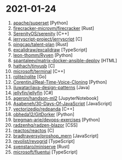 # 2021-01-24

1. [apache/superset](https://github.com/apache/superset "Apache Superset is a Data Visualization and Data Exploration Platform") [Python]
2. [firecracker-microvm/firecracker](https://github.com/firecracker-microvm/firecracker "Secure and fast microVMs for serverless computing.") [Rust]
3. [SerenityOS/serenity](https://github.com/SerenityOS/serenity "The Serenity Operating System 🐞") [C++]
4. [jerryscript-project/jerryscript](https://github.com/jerryscript-project/jerryscript "Ultra-lightweight JavaScript engine for the Internet of Things.") [C]
5. [pingcap/talent-plan](https://github.com/pingcap/talent-plan "open source training courses about distributed database and distributed systemes") [Rust]
6. [excalidraw/excalidraw](https://github.com/excalidraw/excalidraw "Virtual whiteboard for sketching hand-drawn like diagrams") [TypeScript]
7. [leon-thomm/Ryven](https://github.com/leon-thomm/Ryven "Flow-based visual scripting for Python") [Python]
8. [spantaleev/matrix-docker-ansible-deploy](https://github.com/spantaleev/matrix-docker-ansible-deploy "Matrix (An open network for secure, decentralized communication) server setup using Ansible and Docker") [HTML]
9. [hathach/tinyusb](https://github.com/hathach/tinyusb "An open source cross-platform USB stack for embedded system") [C]
10. [microsoft/terminal](https://github.com/microsoft/terminal "The new Windows Terminal and the original Windows console host, all in the same place!") [C++]
11. [rqlite/rqlite](https://github.com/rqlite/rqlite "The lightweight, distributed relational database built on SQLite.") [Go]
12. [CorentinJ/Real-Time-Voice-Cloning](https://github.com/CorentinJ/Real-Time-Voice-Cloning "Clone a voice in 5 seconds to generate arbitrary speech in real-time") [Python]
13. [iluwatar/java-design-patterns](https://github.com/iluwatar/java-design-patterns "Design patterns implemented in Java") [Java]
14. [jellyfin/jellyfin](https://github.com/jellyfin/jellyfin "The Free Software Media System") [C#]
15. [ageron/handson-ml2](https://github.com/ageron/handson-ml2 "A series of Jupyter notebooks that walk you through the fundamentals of Machine Learning and Deep Learning in Python using Scikit-Learn, Keras and TensorFlow 2.") [JupyterNotebook]
16. [Asabeneh/30-Days-Of-JavaScript](https://github.com/Asabeneh/30-Days-Of-JavaScript "30 days of JavaScript programming challenge is a step by step guide to learn JavaScript programming language in 30 days. This challenge may take up to 100 days, please just follow your own pace.") [JavaScript]
17. [vectorizedio/redpanda](https://github.com/vectorizedio/redpanda "Redpanda is the real-time engine for modern apps.") [C++]
18. [obheda12/GitDorker](https://github.com/obheda12/GitDorker "A Python program to scrape secrets from GitHub through usage of a large repository of dorks.") [Python]
19. [bregman-arie/devops-exercises](https://github.com/bregman-arie/devops-exercises "Linux, Jenkins, AWS, SRE, Prometheus, Docker, Python, Ansible, Git, Kubernetes, Terraform, OpenStack, SQL, NoSQL, Azure, GCP, DNS, Elastic, Network, Virtualization. DevOps Interview Questions") [Python]
20. [radzenhq/radzen-blazor](https://github.com/radzenhq/radzen-blazor "The home of the Radzen Blazor components.") [CSS]
21. [reactos/reactos](https://github.com/reactos/reactos "A free Windows-compatible Operating System") [C]
22. [bradtraversy/proshop_mern](https://github.com/bradtraversy/proshop_mern "Shopping cart built with MERN & Redux") [JavaScript]
23. [revolist/revogrid](https://github.com/revolist/revogrid "Powerful virtual data grid smartsheet with advanced customization. Best features from excel plus incredible performance 🔋") [TypeScript]
24. [svenstaro/miniserve](https://github.com/svenstaro/miniserve "🌟 For when you really just want to serve some files over HTTP right now!") [Rust]
25. [microsoft/fluentui](https://github.com/microsoft/fluentui "Fluent UI web represents a collection of utilities, React components, and web components for building web applications.") [TypeScript]
